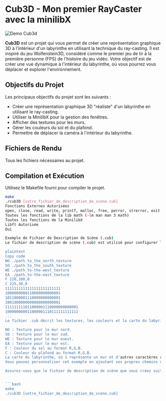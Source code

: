 

# Cub3D - Mon premier RayCaster avec la minilibX

![Demo Cub3d](assets/Cub3d.gif)

**Cub3D** est un projet qui vous permet de créer une représentation graphique 3D à l'intérieur d'un labyrinthe en utilisant la technique du ray-casting. Il est inspiré du jeu Wolfenstein3D, considéré comme le premier jeu de tir à la première personne (FPS) de l'histoire du jeu vidéo. Votre objectif est de créer une vue dynamique à l'intérieur du labyrinthe, où vous pourrez vous déplacer et explorer l'environnement.

## Objectifs du Projet

Les principaux objectifs du projet sont les suivants :

- Créer une représentation graphique 3D "réaliste" d'un labyrinthe en utilisant le ray-casting.
- Utiliser la MinilibX pour la gestion des fenêtres.
- Afficher des textures pour les murs.
- Gérer les couleurs du sol et du plafond.
- Permettre de déplacer la caméra à l'intérieur du labyrinthe.

## Fichiers de Rendu

Tous les fichiers nécessaires au projet.

## Compilation et Exécution

Utilisez le Makefile fourni pour compiler le projet.

```bash
make
./cub3D [votre_fichier_de_description_de_scene.cub]
Fonctions Externes Autorisées
open, close, read, write, printf, malloc, free, perror, strerror, exit
Toutes les fonctions de la lib math (-lm man man 3 math)
Toutes les fonctions de la MinilibX
Libft Autorisée
Oui

Exemple de Fichier de Description de Scène (.cub)
Le fichier de description de scène (.cub) est utilisé pour configurer l'environnement du labyrinthe dans le projet Cub3D. Voici un exemple minimaliste de ce fichier :

plaintext
Copy code
NO ./path_to_the_north_texture
SO ./path_to_the_south_texture
WE ./path_to-the-west_texture
EA ./path_to-the-east_texture
F 220,100,0
C 225,30,0
1111111111111111111111111
1000000000110000000000001
1011000001110000000000001
1001000000000000000000001
111111111011000001110000000000001
100000000011000001110111111111111
...
Le fichier .cub décrit les textures, les couleurs et la carte du labyrinthe. Voici un aperçu de son contenu :

NO : Texture pour le mur nord.
SO : Texture pour le mur sud.
WE : Texture pour le mur ouest.
EA : Texture pour le mur est.
F : Couleur du sol au format R,G,B.
C : Couleur du plafond au format R,G,B.
La carte du labyrinthe, où 1 représente un mur et d'autres caractères représentent d'autres éléments.
Vous pouvez personnaliser cet exemple en ajoutant vos propres chemins de textures, couleurs et carte du labyrinthe en respectant les règles de format.

Assurez-vous que le fichier de description de scène que vous créez suit ces règles pour que votre programme Cub3D puisse le lire correctement.


```bash
make
./cub3D [votre_fichier_de_description_de_scene.cub]
